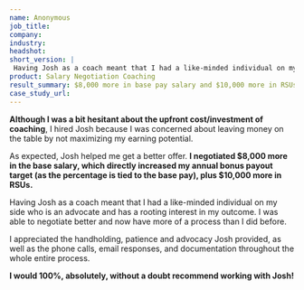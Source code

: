 ```yaml
---
name: Anonymous
job_title: 
company: 
industry: 
headshot: 
short_version: | 
 Having Josh as a coach meant that I had a like-minded individual on my side who is an advocate and has a rooting interest in my outcome. I negotiated $8,000 more in the base pay salary, which directly increased my annual bonus payout target (as the percentage is tied to the base pay), plus $10,000 more in RSUs.
product: Salary Negotiation Coaching
result_summary: $8,000 more in base pay salary and $10,000 more in RSUs
case_study_url: 
---
```


**Although I was a bit hesitant about the upfront cost/investment of coaching**, I hired Josh because I was concerned about leaving money on the table by not maximizing my earning potential.

As expected, Josh helped me get a better offer. **I negotiated $8,000 more in the base salary, which directly increased my annual bonus payout target (as the percentage is tied to the base pay), plus $10,000 more in RSUs.**

Having Josh as a coach meant that I had a like-minded individual on my side who is an advocate and has a rooting interest in my outcome. I was able to negotiate better and now have more of a process than I did before.

I appreciated the handholding, patience and advocacy Josh provided, as well as the phone calls, email responses, and documentation throughout the whole entire process.

**I would 100%, absolutely, without a doubt recommend working with Josh!**